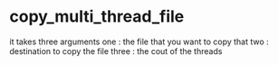 # copy_multi_thread_file
it takes three arguments
one : the file that you want to copy that
two : destination to copy the file
three : the cout of the threads
